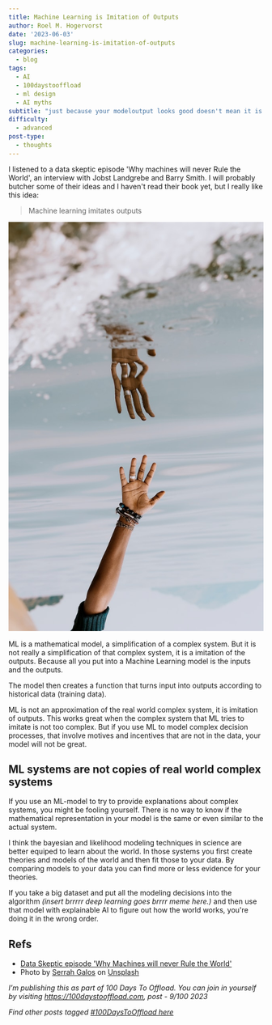 ```yaml
---
title: Machine Learning is Imitation of Outputs
author: Roel M. Hogervorst
date: '2023-06-03'
slug: machine-learning-is-imitation-of-outputs
categories:
  - blog
tags:
  - AI
  - 100daystooffload
  - ml design
  - AI myths
subtitle: "just because your modeloutput looks good doesn't mean it is true"
difficulty:
  - advanced
post-type:
  - thoughts
---
```



I listened to a data skeptic episode 'Why machines will never Rule the World', an interview with Jobst Landgrebe and Barry Smith. I will probably butcher some
of their ideas and I haven't read their book yet, but I really like this idea:

> Machine learning imitates outputs

![an image of hand and its reflection in water](serrah-galos-H6xxqTIHOTM-unsplash.jpg)

ML is a mathematical model, a simplification of a complex system. But it is not 
really a simplification of that complex system, it is a imitation of the outputs.
Because all you put into a Machine Learning model is the inputs and the outputs.

The model then creates a function that turns input into outputs according to
historical data (training data). 


ML is not an approximation of the real world complex system, it is imitation of outputs. This works great when the complex system that ML tries to imitate is not too complex. 
But if you use ML to model complex decision processes, that involve motives and incentives that are not in the data, your model will not be great.

## ML systems are not copies of real world complex systems
If you use an ML-model to try to provide explanations about complex systems, you might be fooling yourself. There is no way to know if the mathematical representation in your model is the same or even similar to the actual system.

I think the bayesian and likelihood modeling techniques in science are better equiped to learn about the world. In those systems you first create theories and models of the world and then fit those to your data. By comparing models to your
data you can find more or less evidence for your theories. 

If you take a big dataset and put all the modeling decisions into the algorithm _(insert brrrrr deep learning goes brrrr meme here.)_ and then use that model
with explainable AI to figure out how the world works, you're doing it in the wrong order. 




## Refs
- [Data Skeptic episode 'Why Machines will never Rule the World'](https://dataskeptic.com/blog/episodes/2023/why-machines-will-never-rule-the-world)
- Photo by <a href="https://unsplash.com/@serrah?utm_source=unsplash&utm_medium=referral&utm_content=creditCopyText">Serrah Galos</a> on <a href="https://unsplash.com/photos/H6xxqTIHOTM?utm_source=unsplash&utm_medium=referral&utm_content=creditCopyText">Unsplash</a>
  
*I’m publishing this as part of 100 Days To Offload. You can join in yourself by visiting https://100daystooffload.com, post - 9/100 2023*

*Find other posts tagged  [#100DaysToOffload here](https://notes.rmhogervorst.nl/tags/100DaysToOffload/)*
